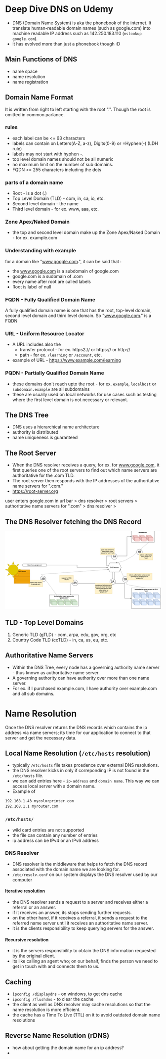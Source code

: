 # Deep Dive DNS on Udemy

- DNS (Domain Name System) is aka the phonebook of the internet.  It translate human-readable domain names (such as google.com) into machine readable IP address such as 142.250.183.110 (`nslookup google.com`).
- it has evolved more than just a phonebook though :D

## Main Functions of DNS
- name space
- name resolution
- name registration

## Domain Name Format
It is written from right to left starting with the root ".".  Though the root is omitted in common parlance.

### rules
- each label can be <= 63 characters
- labels can contain on Letters(A-Z, a-z), Digits(0-9) or =Hyphen(-) (LDH rule)
- labels may not start with hyphen `-`.
- top level domain names should not be all numeric
- no maximum limit on the number of sub domains.
- FQDN <= 255 characters including the dots


### parts of a domain name
- Root - is a dot (.)
- Top Level Domain (TLD) - com, in, ca, io, etc.
- Second level domain - the name
- Third level domain - for ex. www, aaa, etc.

### Zone Apex/Naked Domain
- the top and second level domain make up the Zone Apex/Naked Domain - for ex. example.com

### Understanding with example
for a domain like "www.google.com.", it can be said that :
- the www.google.com is a subdomain of google.com
- google.com is a sudomain of .com
- every name after root are called labels
- Root is label of null

### FQDN - Fully Qualified Domain Name
A fully qualified domain name is one that has the root, top-level domain, second level domain and third level domain.  So "www.google.com." is a FQDN

### URL - Uniform Resource Locator
- A URL includes also the 
  - transfer protocol - for ex. https2:// or https:// or http://
  - path - for ex. `/learning` or `/account`, etc.
- example of URL - https://www.example.com/learning

### PQDN - Partially Qualified Domain Name
- these domains don't reach upto the root - for ex. `example`, `localhost` or `subdomain.example` are all subdomains
- these are usually used on local networks for use cases such as testing where the first level domain is not necessary or relevant.

## The DNS Tree
- DNS uses a hierarchical name architecture
- authority is distributed
- name uniqueness is guaranteed

## The Root Server
- When the DNS resolver receives a query, for ex. for www.google.com, it first queries one of the root servers to find out which name servers are authoritative for the .com TLD.
- The root server then responds with the IP addresses of the authoritative name servers for ".com."
- https://root-server.org

user enters google.com in url bar > dns resolver > root servers > authoritative name servers for ".com" > dns resolver > 

## The DNS Resolver fetching the DNS Record
![alt text](image.png)

## TLD - Top Level Domains
1. Generic TLD (gTLD) - com, arpa, edu, gov, org, etc
2. Country Code TLD (ccTLD) - in, ca, us, eu, etc.

## Authoritative Name Servers
- Within the DNS Tree, every node has a governing authority name server - thus known as authoritative name server.
- A governing authority can have authority over more than one name server.
- For ex. if I purchased example.com, I have authority over example.com and all sub domains.

# Name Resolution
Once the DNS resolver returns the DNS records which contains the ip address via name servers; its time for our application to connect to that server and get the necessary data.

## Local Name Resolution (`/etc/hosts` resolution)
- typically `/etc/hosts` file takes prcedence over external DNS resolutions.
- the DNS resolver kicks in only if correponding IP is not found in the `/etc/hosts` file.
- we can add entries here - `ip-address` and `domain name`.  This way we can access local server with a domain name.
- Example of 
```txt
192.168.1.43 mycolorprinter.com
192.168.1.1 myrouter.com
```

### `/etc/hosts/`
- wild card entries are not supported
- the file can contain any number of entries
- ip address can be IPv4 or an IPv6 address

### DNS Resolver
- DNS resolver is the middleware that helps to fetch the DNS record associated with the domain name we are looking for.
- `/etc/resolv.conf` on our system displays the DNS resolver used by our computer

#### Iterative resolution
- the DNS resolver sends a request to a server and receives either a referral or an answer.
- if it receives an answer, its stops sending further requests.
- on the other hand, if it receives a referral, it sends a request to the referred name server until it receives an authoritative name server.
- it is the clients responsibility to keep querying servers for the answer.

#### Recursive resolution
- it is the servers responsibility to obtain the DNS information requested by the original client.
- its like calling an agent who; on our behalf, finds the person we need to get in touch with and connects them to us.

## Caching
- `ipconfig /displaydns` - on windows, to get dns cache
- `ipconfig /flushdns` - to clear the cache
- the client as well as DNS resolver may cache resolutions so that the name resolution is more efficient.
- the cache has a Time To Live (TTL) on it to avoid outdated domain name resolutions  

## Reverse Name Resolution (rDNS)
- how about getting the domain name for an ip address?
- 